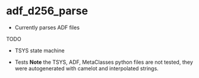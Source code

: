 # adf_d256_parse
* Currently parses ADF files

TODO
* TSYS state machine

* Tests
    **Note** the TSYS, ADF, MetaClasses python files are not tested, they were 
    autogenerated with camelot and interpolated strings.
